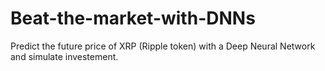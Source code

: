 # Beat-the-market-with-DNNs
Predict the future price of XRP (Ripple token) with a Deep Neural Network and simulate investement.

